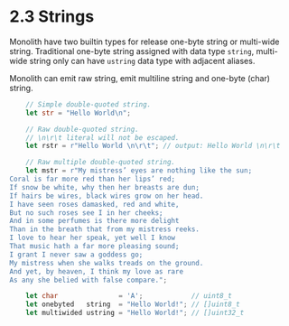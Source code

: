 # 2.3 Strings

Monolith have two builtin types for release one-byte string or multi-wide string.
Traditional one-byte string assigned with data type `string`, multi-wide string only can have `ustring` data type with adjacent aliases. 

Monolith can emit raw string, emit multiline string and one-byte (char) string.

```rust
    // Simple double-quoted string.
    let str = "Hello World\n";

    // Raw double-quoted string.
    // \n\r\t literal will not be escaped.
    let rstr = r"Hello World \n\r\t"; // output: Hello World \n\r\t

    // Raw multiple double-quoted string.
    let mstr = r"My mistress’ eyes are nothing like the sun;
Coral is far more red than her lips’ red;
If snow be white, why then her breasts are dun;
If hairs be wires, black wires grow on her head.
I have seen roses damasked, red and white,
But no such roses see I in her cheeks;
And in some perfumes is there more delight
Than in the breath that from my mistress reeks.
I love to hear her speak, yet well I know
That music hath a far more pleasing sound;
I grant I never saw a goddess go;
My mistress when she walks treads on the ground.
And yet, by heaven, I think my love as rare
As any she belied with false compare.";

    let char               = 'A';            // uint8_t
    let onebyted   string  = "Hello World!"; // []uint8_t
    let multiwided ustring = "Hello World!"; // []uint32_t
```